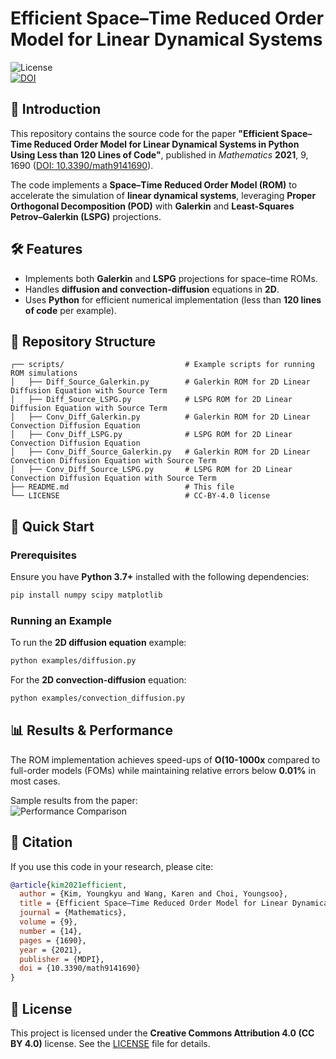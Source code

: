 # Efficient Space–Time Reduced Order Model for Linear Dynamical Systems

![License](https://img.shields.io/badge/license-CC%20BY%204.0-blue.svg)  
[![DOI](https://zenodo.org/badge/DOI/10.3390/math9141690.svg)](https://doi.org/10.3390/math9141690)

## 📌 Introduction  
This repository contains the source code for the paper **"Efficient Space–Time Reduced Order Model for Linear Dynamical Systems in Python Using Less than 120 Lines of Code"**, published in *Mathematics* **2021**, 9, 1690 ([DOI: 10.3390/math9141690](https://doi.org/10.3390/math9141690)).  

The code implements a **Space–Time Reduced Order Model (ROM)** to accelerate the simulation of **linear dynamical systems**, leveraging **Proper Orthogonal Decomposition (POD)** with **Galerkin** and **Least-Squares Petrov–Galerkin (LSPG)** projections.

## 🛠 Features  
- Implements both **Galerkin** and **LSPG** projections for space–time ROMs.  
- Handles **diffusion and convection-diffusion** equations in **2D**.  
- Uses **Python** for efficient numerical implementation (less than **120 lines of code** per example).

## 📂 Repository Structure  
```
┌── scripts/                           # Example scripts for running ROM simulations  
│   ├── Diff_Source_Galerkin.py        # Galerkin ROM for 2D Linear Diffusion Equation with Source Term
│   ├── Diff_Source_LSPG.py            # LSPG ROM for 2D Linear Diffusion Equation with Source Term
│   ├── Conv_Diff_Galerkin.py          # Galerkin ROM for 2D Linear Convection Diffusion Equation
│   ├── Conv_Diff_LSPG.py              # LSPG ROM for 2D Linear Convection Diffusion Equation
│   ├── Conv_Diff_Source_Galerkin.py   # Galerkin ROM for 2D Linear Convection Diffusion Equation with Source Term
│   ├── Conv_Diff_Source_LSPG.py       # LSPG ROM for 2D Linear Convection Diffusion Equation with Source Term
├── README.md                          # This file  
└── LICENSE                            # CC-BY-4.0 license  
```

## 🚀 Quick Start  
### Prerequisites  
Ensure you have **Python 3.7+** installed with the following dependencies:  
```bash
pip install numpy scipy matplotlib
```

### Running an Example  
To run the **2D diffusion equation** example:  
```bash
python examples/diffusion.py
```
For the **2D convection-diffusion** equation:  
```bash
python examples/convection_diffusion.py
```

## 📊 Results & Performance  
The ROM implementation achieves speed-ups of **O(10-1000x** compared to full-order models (FOMs) while maintaining relative errors below **0.01%** in most cases.  

Sample results from the paper:  
![Performance Comparison](results/performance_plot.png)

## 📖 Citation  
If you use this code in your research, please cite:  
```bibtex
@article{kim2021efficient,
  author = {Kim, Youngkyu and Wang, Karen and Choi, Youngsoo},
  title = {Efficient Space–Time Reduced Order Model for Linear Dynamical Systems in Python Using Less than 120 Lines of Code},
  journal = {Mathematics},
  volume = {9},
  number = {14},
  pages = {1690},
  year = {2021},
  publisher = {MDPI},
  doi = {10.3390/math9141690}
}
```

## 📜 License  
This project is licensed under the **Creative Commons Attribution 4.0 (CC BY 4.0)** license. See the [LICENSE](LICENSE) file for details.
